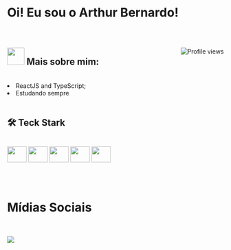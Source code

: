 <h1> Oi! Eu sou o Arthur Bernardo! </h1>

<br>

<div>

  <img src="https://komarev.com/ghpvc/?username=arthurbernardomorferreira&color=yellow" alt="Profile views" align="right" />

  <h2> <img src="https://user-images.githubusercontent.com/94569572/212257400-a1de5bbf-f9ba-4260-bbed-4791f3c27682.png" width="40px"> Mais sobre mim: </h2>
  
  <br>
  
  <li> ReactJS and TypeScript; </li>
  <li> Estudando sempre </li>
  
  <br>

</div>

<div>
  
  <h2> 🛠️ Teck Stark </h2>
 
<br>
   
  <img height="37em" width=45 src="https://cdn.jsdelivr.net/gh/devicons/devicon/icons/html5/html5-original.svg" />
  <img height="37em" width=45 src="https://cdn.jsdelivr.net/gh/devicons/devicon/icons/css3/css3-original.svg" />
  <img height="37em" width=45 src="https://cdn.jsdelivr.net/gh/devicons/devicon/icons/javascript/javascript-original.svg" />
  <img height="37em" width=45 src="https://cdn.jsdelivr.net/gh/devicons/devicon/icons/typescript/typescript-plain.svg" />
  <img height="37em" width=45 src="https://cdn.jsdelivr.net/gh/devicons/devicon/icons/react/react-original.svg" />
  
</div>

##

<br>

<div>
  
  <h1> Mídias Sociais </h1>
  
  <br>

  <a href="https://www.linkedin.com/in/arthur-bernardo-moreira-ferreira-36b1201a8/" target="_blank"> <img src="https://img.shields.io/badge/LinkedIn-0077B5?style=for-the-badge&logo=linkedin&logoColor=white" target="_blank"></a>
  
</div>
